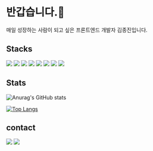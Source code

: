 # 반갑습니다.👋
<p>
  매일 성장하는 사람이 되고 싶은 프론트엔드 개발자 김종진입니다.
</p>

## Stacks
<a href="/" target="_blank"><img src="https://img.shields.io/badge/javascript-F7DF1E?style=for-the-badge&logo=javascript&logoColor=000000"/></a>
<a href="/" target="_blank"><img src="https://img.shields.io/badge/html5-E34F26?style=for-the-badge&logo=html5&logoColor=000000"/></a>
<a href="/" target="_blank"><img src="https://img.shields.io/badge/css3-1572B6?style=for-the-badge&logo=css3&logoColor=000000"/></a>
<a href="/" target="_blank"><img src="https://img.shields.io/badge/react-61DAFB?style=for-the-badge&logo=react&logoColor=000000"/></a>
<a href="/" target="_blank"><img src="https://img.shields.io/badge/firebase-FFCA28?style=for-the-badge&logo=firebase&logoColor=000000"/></a>
<a href="/" target="_blank"><img src="https://img.shields.io/badge/netilfy-00C7B7?style=for-the-badge&logo=netlify&logoColor=000000"/></a>
<a href="/" target="_blank"><img src="https://img.shields.io/badge/redux-764ABC?style=for-the-badge&logo=redux&logoColor=000000"/></a>
<a href="/" target="_blank"><img src="https://img.shields.io/badge/styled components-DB7093?style=for-the-badge&logo=styledcomponents&logoColor=000000"/></a>

## Stats

![Anurag's GitHub stats](https://github-readme-stats.vercel.app/api?username=khakisage&show_icons=true&theme=shades-of-purple&count_private=true)

[![Top Langs](https://github-readme-stats.vercel.app/api/top-langs/?username=khakisage&hide_progress=true)](https://github.com/khakisage/github-readme-stats)

## contact
<a href="https://velog.io/@khakisage" target="_blank"><img src="https://img.shields.io/badge/velog-00B336?style=for-the-badge&logo=velog&logoColor=ffffff"/></a>
<a href="mailto:jongjin201@gmail.com" target="_blank"><img src="https://img.shields.io/badge/gmail-EA4335?style=for-the-badge&logo=gmail&logoColor=ffffff"/></a>

<!--
**khakisage/khakisage** is a ✨ _special_ ✨ repository because its `README.md` (this file) appears on your GitHub profile.

Here are some ideas to get you started:

- 🔭 I’m currently working on ...
- 🌱 I’m currently learning ...
- 👯 I’m looking to collaborate on ...
- 🤔 I’m looking for help with ...
- 💬 Ask me about ...
- 📫 How to reach me: ...
- 😄 Pronouns: ...
- ⚡ Fun fact: ...
-->
